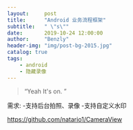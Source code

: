 ```yaml
---
layout:     post
title:      "Android 业务流程框架"
subtitle:   " \"s\""
date:       2019-10-24 12:00:00
author:     "Benzly"
header-img: "img/post-bg-2015.jpg"
catalog: true
tags:
    - android
    - 隐藏录像
---
```


> “Yeah It's on. ”


需求:
-支持后台拍照、录像
-支持自定义水印



https://github.com/natario1/CameraView




